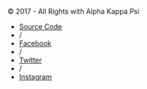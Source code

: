 <footer>
  <div class="container">
    <div class="row">
      <div class="col-md-6">
        <p>© 2017 - All Rights with Alpha Kappa Psi</p>
      </div>
      <div class="col-md-6">
        <ul>
          <li><a href="https://github.com/Ymsimei/ChiZeta" target="_blank">Source Code</a></li>
          <li>/</li>
          <li><a href="https://www.facebook.com/akpsinjit" target="_blank">Facebook</a></li>
          <li>/</li>
          <li><a href="https://twitter.com/AKPsiNJIT" target="_blank">Twitter</a></li>
          <li>/</li>
          <li><a href="https://www.instagram.com/njit_akpsi" target="_blank">Instagram</a></li>
        </ul>
      </div>
    </div>
  </div>
</footer>
<script src="./_scripts/navbar.js"></script>
<script src="https://code.jquery.com/jquery-3.2.1.slim.min.js" integrity="sha384-KJ3o2DKtIkvYIK3UENzmM7KCkRr/rE9/Qpg6aAZGJwFDMVNA/GpGFF93hXpG5KkN" crossorigin="anonymous"></script>
<script src="https://cdnjs.cloudflare.com/ajax/libs/popper.js/1.12.3/umd/popper.min.js" integrity="sha384-vFJXuSJphROIrBnz7yo7oB41mKfc8JzQZiCq4NCceLEaO4IHwicKwpJf9c9IpFgh" crossorigin="anonymous"></script>
<script src="https://maxcdn.bootstrapcdn.com/bootstrap/4.0.0-beta.2/js/bootstrap.min.js" integrity="sha384-alpBpkh1PFOepccYVYDB4do5UnbKysX5WZXm3XxPqe5iKTfUKjNkCk9SaVuEZflJ" crossorigin="anonymous"></script>
